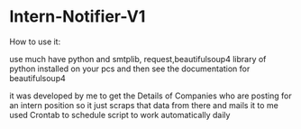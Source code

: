 # Intern-Notifier-V1

How to use it:  

use much have python and
smtplib, request,beautifulsoup4 library of python installed on your pcs 
and then see the documentation for beautifulsoup4

it was developed by me to get the Details of Companies  who are posting for an intern position so it just scraps that data from there and mails it to me
used Crontab to schedule script to work automatically daily
